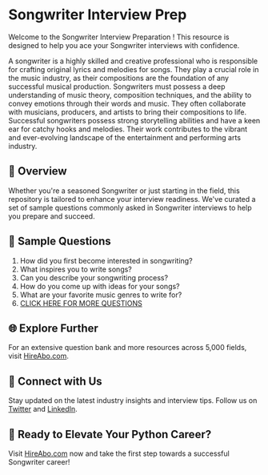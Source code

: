 # Songwriter Interview Prep

Welcome to the Songwriter Interview Preparation ! This resource is designed to help you ace your Songwriter interviews with confidence.

A songwriter is a highly skilled and creative professional who is responsible for crafting original lyrics and melodies for songs. They play a crucial role in the music industry, as their compositions are the foundation of any successful musical production. Songwriters must possess a deep understanding of music theory, composition techniques, and the ability to convey emotions through their words and music. They often collaborate with musicians, producers, and artists to bring their compositions to life. Successful songwriters possess strong storytelling abilities and have a keen ear for catchy hooks and melodies. Their work contributes to the vibrant and ever-evolving landscape of the entertainment and performing arts industry.

## 🚀 Overview

Whether you're a seasoned Songwriter or just starting in the field, this repository is tailored to enhance your interview readiness. We've curated a set of sample questions commonly asked in Songwriter interviews to help you prepare and succeed.

## 📝 Sample Questions

1. How did you first become interested in songwriting?
2. What inspires you to write songs?
3. Can you describe your songwriting process?
4. How do you come up with ideas for your songs?
5. What are your favorite music genres to write for?
6. [CLICK HERE FOR MORE QUESTIONS](https://hireabo.com/job/16_1_2/Songwriter)

## 🌐 Explore Further

For an extensive question bank and more resources across 5,000 fields, visit [HireAbo.com](https://www.hireabo.com).

## 📱 Connect with Us

Stay updated on the latest industry insights and interview tips. Follow us on [Twitter](https://twitter.com/hireabo) and [LinkedIn](https://www.linkedin.com/in/hire-abo-3609972a8/).

## 🚀 Ready to Elevate Your Python Career?

Visit [HireAbo.com](https://www.hireabo.com) now and take the first step towards a successful Songwriter career!